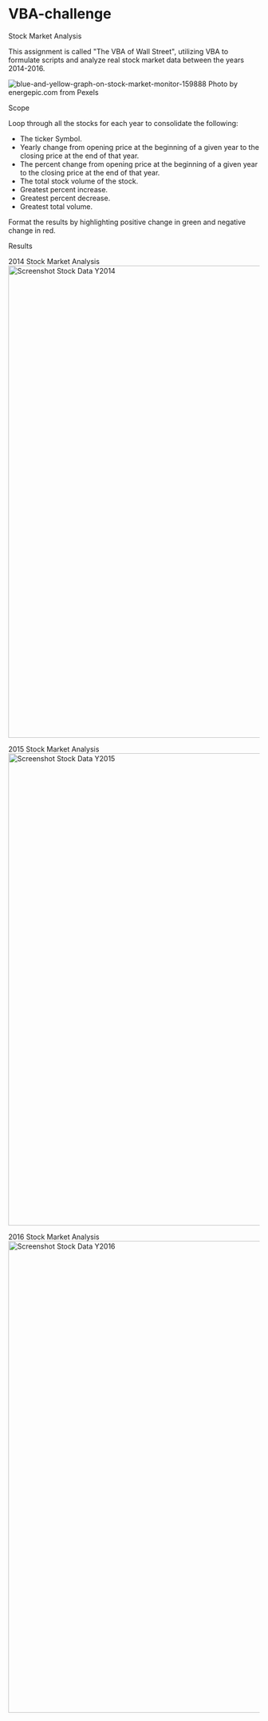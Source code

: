 # VBA-challenge
Stock Market Analysis 

This assignment is called "The VBA of Wall Street", utilizing VBA to formulate scripts and analyze real stock market data between the years 2014-2016. 

![blue-and-yellow-graph-on-stock-market-monitor-159888](https://user-images.githubusercontent.com/65078870/82883032-e8f64180-9f0f-11ea-8b0e-33501d052713.jpg)
Photo by energepic.com from Pexels

Scope
  
Loop through all the stocks for each year to consolidate the following:
 
- The ticker Symbol.
- Yearly change from opening price at the beginning of a given year to the closing price at the end of that year.
- The percent change from opening price at the beginning of a given year to the closing price at the end of that year.
- The total stock volume of the stock.
- Greatest percent increase.
- Greatest percent decrease.
- Greatest total volume. 
  
Format the results by highlighting positive change in green and negative change in red. 
  
Results

2014 Stock Market Analysis 
<img width="947" alt="Screenshot Stock Data Y2014" src="https://user-images.githubusercontent.com/65078870/82883896-0bd52580-9f11-11ea-9d98-16b44d1fe1c8.PNG">

2015 Stock Market Analysis
<img width="947" alt="Screenshot Stock Data Y2015" src="https://user-images.githubusercontent.com/65078870/82883928-14c5f700-9f11-11ea-8832-c60a14efd5da.PNG">

2016 Stock Market Analysis
<img width="946" alt="Screenshot Stock Data Y2016" src="https://user-images.githubusercontent.com/65078870/82883962-1db6c880-9f11-11ea-88b2-a4cb68fcd9e8.PNG">

